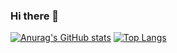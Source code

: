 ### Hi there 👋

<!--
**islandryu/islandryu** is a ✨ _special_ ✨ repository because its `README.md` (this file) appears on your GitHub profile.

Here are some ideas to get you started:

- 🔭 I’m currently working on ...
- 🌱 I’m currently learning ...
- 👯 I’m looking to collaborate on ...
- 🤔 I’m looking for help with ...
- 💬 Ask me about ...
- 📫 How to reach me: ...
- 😄 Pronouns: ...
- ⚡ Fun fact: ...
-->
[![Anurag's GitHub stats](https://github-readme-stats.vercel.app/api?username=islandryu)](https://github.com/anuraghazra/github-readme-stats)
[![Top Langs](https://github-readme-stats.vercel.app/api/top-langs/?username=islandryu&layout=compact)](https://github.com/anuraghazra/github-readme-stats)
